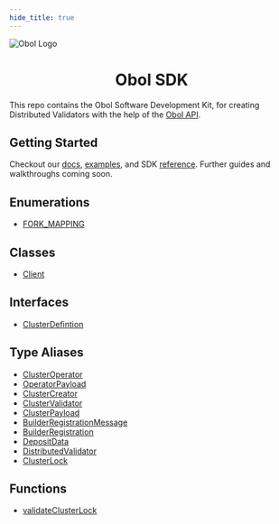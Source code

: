 ```yaml
---
hide_title: true
---
```


![Obol Logo](https://obol.tech/obolnetwork.png)

<h1 align="center">Obol SDK</h1>

This repo contains the Obol Software Development Kit, for creating Distributed Validators with the help of the [Obol API](https://docs.obol.tech/api). 

## Getting Started

Checkout our [docs](https://docs.obol.tech/docs/advanced/quickstart-sdk), [examples](https://github.com/ObolNetwork/obol-sdk-examples/), and SDK [reference](https://obolnetwork.github.io/obol-packages). Further guides and walkthroughs coming soon.

## Enumerations

- [FORK\_MAPPING](enumerations/FORK_MAPPING.md)

## Classes

- [Client](classes/Client.md)

## Interfaces

- [ClusterDefintion](interfaces/ClusterDefintion.md)

## Type Aliases

- [ClusterOperator](type-aliases/ClusterOperator.md)
- [OperatorPayload](type-aliases/OperatorPayload.md)
- [ClusterCreator](type-aliases/ClusterCreator.md)
- [ClusterValidator](type-aliases/ClusterValidator.md)
- [ClusterPayload](type-aliases/ClusterPayload.md)
- [BuilderRegistrationMessage](type-aliases/BuilderRegistrationMessage.md)
- [BuilderRegistration](type-aliases/BuilderRegistration.md)
- [DepositData](type-aliases/DepositData.md)
- [DistributedValidator](type-aliases/DistributedValidator.md)
- [ClusterLock](type-aliases/ClusterLock.md)

## Functions

- [validateClusterLock](functions/validateClusterLock.md)
